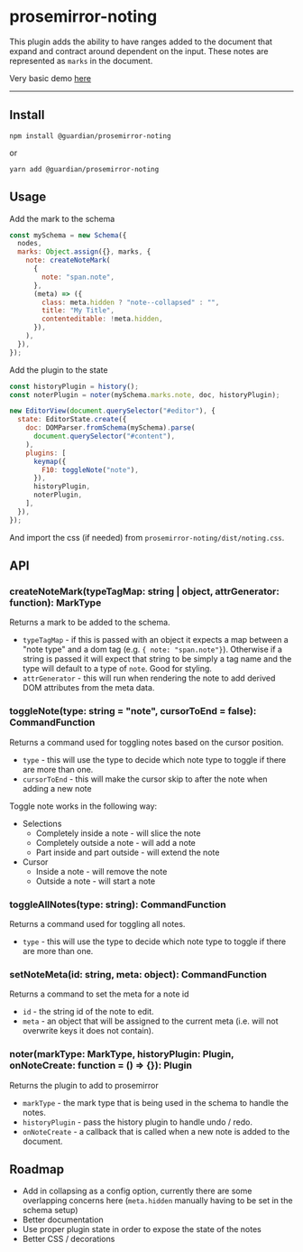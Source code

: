 # prosemirror-noting

This plugin adds the ability to have ranges added to the document that expand and contract around dependent on the input. These notes are represented as `marks` in the document.

Very basic demo [here](https://guardian.github.io/prosemirror-noting/)

---

## Install

`npm install @guardian/prosemirror-noting`

or

`yarn add @guardian/prosemirror-noting`

## Usage

Add the mark to the schema

```javascript
const mySchema = new Schema({
  nodes,
  marks: Object.assign({}, marks, {
    note: createNoteMark(
      {
        note: "span.note",
      },
      (meta) => ({
        class: meta.hidden ? "note--collapsed" : "",
        title: "My Title",
        contenteditable: !meta.hidden,
      }),
    ),
  }),
});
```

Add the plugin to the state

```javascript
const historyPlugin = history();
const noterPlugin = noter(mySchema.marks.note, doc, historyPlugin);

new EditorView(document.querySelector("#editor"), {
  state: EditorState.create({
    doc: DOMParser.fromSchema(mySchema).parse(
      document.querySelector("#content"),
    ),
    plugins: [
      keymap({
        F10: toggleNote("note"),
      }),
      historyPlugin,
      noterPlugin,
    ],
  }),
});
```

And import the css (if needed) from `prosemirror-noting/dist/noting.css`.

## API

### createNoteMark(typeTagMap: string | object, attrGenerator: function): MarkType

Returns a mark to be added to the schema.

- `typeTagMap` - if this is passed with an object it expects a map between a "note type" and a dom tag (e.g. `{ note: "span.note"}`). Otherwise if a string is passed it will expect that string to be simply a tag name and the type will default to a type of `note`. Good for styling.
- `attrGenerator` - this will run when rendering the note to add derived DOM attributes from the meta data.

### toggleNote(type: string = "note", cursorToEnd = false): CommandFunction

Returns a command used for toggling notes based on the cursor position.

- `type` - this will use the type to decide which note type to toggle if there are more than one.
- `cursorToEnd` - this will make the cursor skip to after the note when adding a new note

Toggle note works in the following way:

- Selections
  - Completely inside a note - will slice the note
  - Completely outside a note - will add a note
  - Part inside and part outside - will extend the note
- Cursor
  - Inside a note - will remove the note
  - Outside a note - will start a note

### toggleAllNotes(type: string): CommandFunction

Returns a command used for toggling all notes.

- `type` - this will use the type to decide which note type to toggle if there are more than one.

### setNoteMeta(id: string, meta: object): CommandFunction

Returns a command to set the meta for a note id

- `id` - the string id of the note to edit.
- `meta` - an object that will be assigned to the current meta (i.e. will not overwrite keys it does not contain).

### noter(markType: MarkType, historyPlugin: Plugin, onNoteCreate: function = () => {}): Plugin

Returns the plugin to add to prosemirror

- `markType` - the mark type that is being used in the schema to handle the notes.
- `historyPlugin` - pass the history plugin to handle undo / redo.
- `onNoteCreate` - a callback that is called when a new note is added to the document.

## Roadmap

- Add in collapsing as a config option, currently there are some overlapping concerns here (`meta.hidden` manually having to be set in the schema setup)
- Better documentation
- Use proper plugin state in order to expose the state of the notes
- Better CSS / decorations
